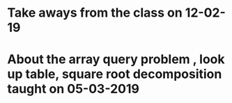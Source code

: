 # Take aways from the class on 12-02-19
# About the array query problem , look up table, square root decomposition taught on 05-03-2019
